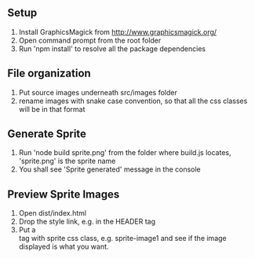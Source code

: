 ## Setup
1. Install GraphicsMagick from http://www.graphicsmagick.org/
2. Open command prompt from the root folder
3. Run 'npm install' to resolve all the package dependencies

## File organization
1. Put source images underneath src/images folder
2. rename images with snake case convention, so that all the css classes will be in that format

## Generate Sprite
1. Run 'node build sprite.png' from the folder where build.js locates, 'sprite.png' is the sprite name
2. You shall see 'Sprite generated' message in the console

## Preview Sprite Images
1. Open dist/index.html
2. Drop the style link, e.g. <link href="content/sprite.css" rel="stylesheet" type="text/css"> in the HEADER tag
3. Put a <DIV> tag with sprite css class, e.g. sprite-image1 and see if the image displayed is what you want.
